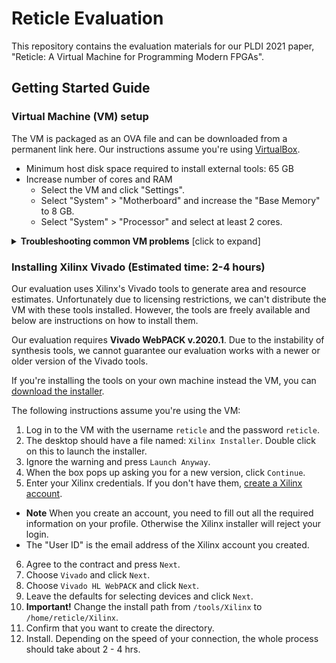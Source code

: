# Reticle Evaluation

This repository contains the evaluation materials for our PLDI 2021 paper, "Reticle: A Virtual Machine for Programming Modern FPGAs".

## Getting Started Guide

### Virtual Machine (VM) setup

The VM is packaged as an OVA file and can be downloaded from a permanent link here.
Our instructions assume you're using [VirtualBox](https://www.virtualbox.org).

- Minimum host disk space required to install external tools: 65 GB
- Increase number of cores and RAM
  - Select the VM and click "Settings".
  - Select "System" > "Motherboard" and increase the "Base Memory" to 8 GB.
  - Select "System" > "Processor" and select at least 2 cores.

<details>
<summary><b>Troubleshooting common VM problems</b> [click to expand]</summary>

 - **Running out of disk space while installing Vivado tools**. The Vivado installer will sometimes
 crash or not start if there is not enough disk space. The Virtual Machine is configured to use
 a dynamically sized disk, so to solve this problem, simply clear space on the host machine. You need about 65 gbs of free space.
 - **Running out of memory**. Vivado, Vivado HLS, and Verilator all use a fair amount of memory. If there
 is not enough memory available to the VM, they will crash and data won't be generated. If something fails you can do one of:
   - Increase the RAM and rerun the script that had a failure.
   - Ignore the failure, the figure generation scripts are made to be resilient to this kind of data failure.
</details>

### Installing Xilinx Vivado (Estimated time: 2-4 hours)
Our evaluation uses Xilinx's Vivado tools to generate
area and resource estimates.
Unfortunately due to licensing restrictions, we can't distribute the VM with
these tools installed. However, the tools are freely available and below are
instructions on how to install them.

Our evaluation requires **Vivado WebPACK v.2020.1**.
Due to the instability of synthesis tools, we cannot guarantee our
evaluation works with a newer or older version of the Vivado tools.

If you're installing the tools on your own machine instead the VM, you can
[download the installer](https://www.xilinx.com/member/forms/download/xef.html?filename=Xilinx_Unified_2020.1_0602_1208_Lin64.bin).


The following instructions assume you're using the VM:

1. Log in to the VM with the username `reticle` and the password `reticle`.
2. The desktop should have a file named: `Xilinx Installer`. Double click on this to launch the installer.
3. Ignore the warning and press `Launch Anyway`.
4. When the box pops up asking you for a new version, click `Continue`.
5. Enter your Xilinx credentials. If you don't have them, [create a Xilinx account](https://login.xilinx.com/login/login.htm).
  - **Note** When you create an account, you need to fill out all the required information on your profile.
  Otherwise the Xilinx installer will reject your login.
  - The "User ID" is the email address of the Xilinx account you created.
6. Agree to the contract and press `Next`.
7. Choose `Vivado` and click `Next`.
8. Choose `Vivado HL WebPACK` and click `Next`.
9. Leave the defaults for selecting devices and click `Next`.
10. **Important!** Change the install path from `/tools/Xilinx` to `/home/reticle/Xilinx`.
11. Confirm that you want to create the directory.
12. Install.  Depending on the speed of your connection, the whole process
    should take about 2 - 4 hrs.
